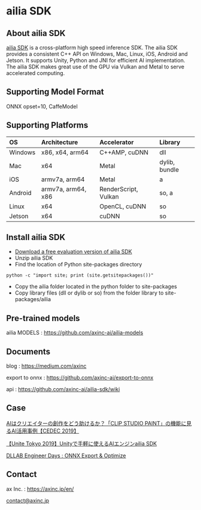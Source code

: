 # ailia SDK

## About ailia SDK

[ailia SDK](https://ailia.jp/en/) is a cross-platform high speed inference SDK. The ailia SDK provides a consistent C++ API on Windows, Mac, Linux, iOS, Android and Jetson. It supports Unity, Python and JNI for efficient AI implementation. The ailia SDK makes great use of the GPU via Vulkan and Metal to serve accelerated computing.

## Supporting Model Format

ONNX opset=10, CaffeModel

## Supporting Platforms

|OS|Architecture|Accelerator|Library|
|:---|:---|:---|:---|
|Windows|x86, x64, arm64|C++AMP, cuDNN|dll|
|Mac|x64|Metal|dylib, bundle|
|iOS|armv7a, arm64|Metal|a|
|Android|armv7a, arm64, x86|RenderScript, Vulkan|so, a|
|Linux|x64|OpenCL, cuDNN|so|
|Jetson|x64|cuDNN|so|

## Install ailia SDK

- [Download a free evaluation version of ailia SDK](https://ailia.jp/en/trial)
- Unzip ailia SDK
- Find the location of Python site-packages directory
```
python -c "import site; print (site.getsitepackages())"
```

- Copy the ​ailia ​folder located in the ​python f​older to site-packages
- Copy library files (dll or dylib or so) from the folder library to site-packages/ailia

## Pre-trained models

ailia MODELS : https://github.com/axinc-ai/ailia-models

## Documents

blog : https://medium.com/axinc

export to onnx : https://github.com/axinc-ai/export-to-onnx

api : https://github.com/axinc-ai/ailia-sdk/wiki

## Case

[AIはクリエイターの創作をどう助けるか？「CLIP STUDIO PAINT」の機能に見るAI活用事例【CEDEC 2019】](https://www.gamebusiness.jp/article/2019/09/25/16233.html)

[【Unite Tokyo 2019】Unityで手軽に使えるAIエンジンailia SDK](https://www.slideshare.net/UnityTechnologiesJapan002/unite-tokyo-2019unityaiailia-sdk)

[DLLAB Engineer Days : ONNX Export & Optimize](https://www.slideshare.net/KazukiKyakuno/dllab-engineer-days-onnx-export-optimize)

## Contact

ax Inc. : https://axinc.jp/en/

contact@axinc.jp
